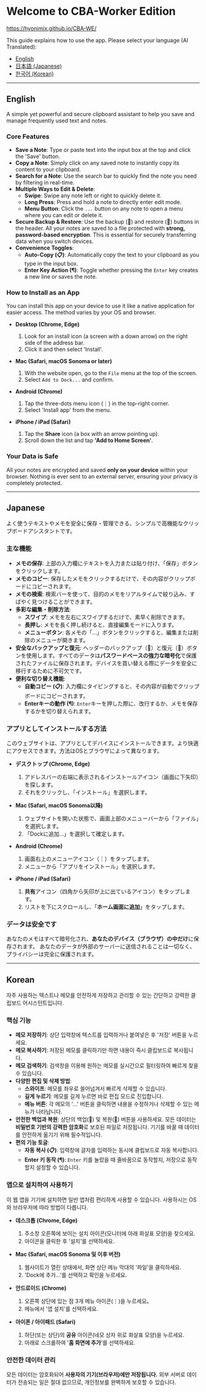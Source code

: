 # Welcome to CBA-Worker Edition
https://hyonimix.github.io/CBA-WE/

This guide explains how to use the app. Please select your language (AI Translated):

- [English](#english)
- [日本語 (Japanese)](#japanese)
- [한국어 (Korean)](#korean)

---

## English

A simple yet powerful and secure clipboard assistant to help you save and manage frequently used text and notes.

### Core Features

- **Save a Note**: Type or paste text into the input box at the top and click the 'Save' button.
- **Copy a Note**: Simply click on any saved note to instantly copy its content to your clipboard.
- **Search for a Note**: Use the search bar to quickly find the note you need by filtering in real-time.
- **Multiple Ways to Edit & Delete**:
    - **Swipe**: Swipe any note left or right to quickly delete it.
    - **Long Press**: Press and hold a note to directly enter edit mode.
    - **Menu Button**: Click the `...` button on any note to open a menu where you can edit or delete it.
- **Secure Backup & Restore**: Use the backup (💾) and restore (📂) buttons in the header. All your notes are saved to a file protected with **strong, password-based encryption**. This is essential for securely transferring data when you switch devices.
- **Convenience Toggles**:
    - **Auto-Copy (📋)**: Automatically copy the text to your clipboard as you type in the input box.
    - **Enter Key Action (¶)**: Toggle whether pressing the `Enter` key creates a new line or saves the note.

### How to Install as an App

You can install this app on your device to use it like a native application for easier access. The method varies by your OS and browser.

- **Desktop (Chrome, Edge)**
  1. Look for an install icon (a screen with a down arrow) on the right side of the address bar.
  2. Click it and then select 'Install'.

- **Mac (Safari, macOS Sonoma or later)**
  1. With the website open, go to the `File` menu at the top of the screen.
  2. Select `Add to Dock...` and confirm.

- **Android (Chrome)**
  1. Tap the three-dots menu icon (⋮) in the top-right corner.
  2. Select 'Install app' from the menu.

- **iPhone / iPad (Safari)**
  1. Tap the **Share** icon (a box with an arrow pointing up).
  2. Scroll down the list and tap **'Add to Home Screen'**.

### Your Data is Safe

All your notes are encrypted and saved **only on your device** within your browser. Nothing is ever sent to an external server, ensuring your privacy is completely protected.

---

## Japanese

よく使うテキストやメモを安全に保存・管理できる、シンプルで高機能なクリップボードアシスタントです。

### 主な機能

- **メモの保存**: 上部の入力欄にテキストを入力または貼り付け、「保存」ボタンをクリックします。
- **メモのコピー**: 保存したメモをクリックするだけで、その内容がクリップボードにコピーされます。
- **メモの検索**: 検索バーを使って、目的のメモをリアルタイムで絞り込み、すばやく見つけることができます。
- **多彩な編集・削除方法**:
    - **スワイプ**: メモを左右にスワイプするだけで、素早く削除できます。
    - **長押し**: メモを長く押し続けると、直接編集モードに入ります。
    - **メニューボタン**: 各メモの「...」ボタンをクリックすると、編集または削除のメニューが開きます。
- **安全なバックアップと復元**: ヘッダーのバックアップ（💾）と復元（📂）ボタンを使用します。すべてのデータは**パスワードベースの強力な暗号化**で保護されたファイルに保存されます。デバイスを買い替える際にデータを安全に移行するために不可欠です。
- **便利な切り替え機能**:
    - **自動コピー (📋)**: 入力欄にタイピングすると、その内容が自動でクリップボードにコピーされます。
    - **Enterキーの動作 (¶)**: `Enter`キーを押した際に、改行するか、メモを保存するかを切り替えられます。

### アプリとしてインストールする方法

このウェブサイトは、アプリとしてデバイスにインストールできます。より快適にアクセスできます。方法はOSとブラウザによって異なります。

- **デスクトップ (Chrome, Edge)**
  1. アドレスバーの右端に表示されるインストールアイコン（画面に下矢印）を探します。
  2. それをクリックし、「インストール」を選択します。

- **Mac (Safari, macOS Sonoma以降)**
  1. ウェブサイトを開いた状態で、画面上部のメニューバーから「ファイル」を選択します。
  2. 「Dockに追加...」を選択して確定します。

- **Android (Chrome)**
  1. 画面右上のメニューアイコン（︙）をタップします。
  2. メニューから「アプリをインストール」を選択します。

- **iPhone / iPad (Safari)**
  1. **共有**アイコン（四角から矢印が上に出ているアイコン）をタップします。
  2. リストを下にスクロールし、「**ホーム画面に追加**」をタップします。

### データは安全です

あなたのメモはすべて暗号化され、**あなたのデバイス（ブラウザ）の中だけ**に保存されます。 あなたのデータが外部のサーバーに送信されることは一切なく、プライバシーは完全に保護されます。

---

## Korean

자주 사용하는 텍스트나 메모를 안전하게 저장하고 관리할 수 있는 간단하고 강력한 클립보드 어시스턴트입니다.

### 핵심 기능

- **메모 저장하기**: 상단 입력창에 텍스트를 입력하거나 붙여넣은 후 '저장' 버튼을 누르세요.
- **메모 복사하기**: 저장된 메모를 클릭하기만 하면 내용이 즉시 클립보드로 복사됩니다.
- **메모 검색하기**: 검색창을 이용해 원하는 메모를 실시간으로 필터링하여 빠르게 찾을 수 있습니다.
- **다양한 편집 및 삭제 방법**:
    - **스와이프**: 메모를 좌우로 쓸어넘겨서 빠르게 삭제할 수 있습니다.
    - **길게 누르기**: 메모를 길게 누르면 바로 편집 모드로 진입합니다.
    - **메뉴 버튼**: 각 메모의 '...' 버튼을 클릭하면 내용을 수정하거나 삭제할 수 있는 메뉴가 나타납니다.
- **안전한 백업과 복원**: 상단의 백업(💾) 및 복원(📂) 버튼을 사용하세요. 모든 데이터는 **비밀번호 기반의 강력한 암호화**로 보호된 파일로 저장됩니다. 기기를 바꿀 때 데이터를 안전하게 옮기기 위해 필수적입니다.
- **편의 기능 토글**:
    - **자동 복사 (📋)**: 입력창에 글자를 입력하는 동시에 클립보드로 자동 복사합니다.
    - **Enter 키 동작 (¶)**: `Enter` 키를 눌렀을 때 줄바꿈으로 동작할지, 저장으로 동작할지 설정할 수 있습니다.

### 앱으로 설치하여 사용하기

이 웹 앱을 기기에 설치하면 일반 앱처럼 편리하게 사용할 수 있습니다. 사용하시는 OS와 브라우저에 따라 방법이 다릅니다.

- **데스크톱 (Chrome, Edge)**
  1. 주소창 오른쪽에 보이는 설치 아이콘(모니터에 아래 화살표 모양)을 찾으세요.
  2. 아이콘을 클릭한 후 '설치'를 선택하세요.

- **Mac (Safari, macOS Sonoma 및 이후 버전)**
  1. 웹사이트가 열린 상태에서, 화면 상단 메뉴 막대의 '파일'을 클릭하세요.
  2. 'Dock에 추가...'를 선택하고 확인을 누르세요.

- **안드로이드 (Chrome)**
  1. 오른쪽 상단에 있는 점 3개 메뉴 아이콘(⋮)을 누르세요。
  2. 메뉴에서 '앱 설치'를 선택하세요.

- **아이폰 / 아이패드 (Safari)**
  1. 하단(또는 상단)의 **공유** 아이콘(네모 상자 위로 화살표 모양)을 누르세요.
  2. 아래로 스크롤하여 '**홈 화면에 추가**'를 선택하세요.

### 안전한 데이터 관리

모든 데이터는 암호화되어 **사용자의 기기(브라우저)에만 저장됩니다.** 외부 서버로 데이터가 전송되는 일은 절대 없으므로, 개인정보를 완벽하게 보호할 수 있습니다.
